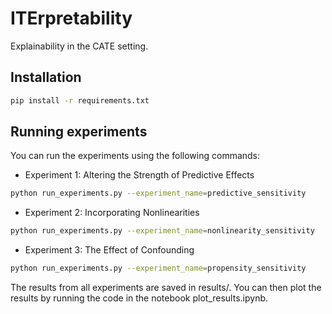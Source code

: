# ITErpretability
Explainability in the CATE setting.


## Installation

```bash
pip install -r requirements.txt
```

## Running experiments 

You can run the experiments using the following commands: 

- Experiment 1: Altering the Strength of Predictive Effects

```bash
python run_experiments.py --experiment_name=predictive_sensitivity
```

- Experiment 2: Incorporating Nonlinearities

```bash
python run_experiments.py --experiment_name=nonlinearity_sensitivity
```

- Experiment 3: The Effect of Confounding

```bash
python run_experiments.py --experiment_name=propensity_sensitivity
```

The results from all experiments are saved in results/. You can then plot the results by running the code in the notebook plot_results.ipynb. 

